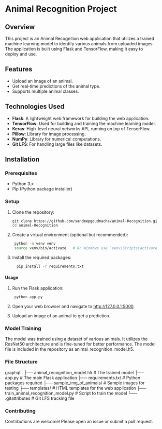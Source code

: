 # Animal Recognition Project

## Overview
This project is an Animal Recognition web application that utilizes a trained machine learning model to identify various animals from uploaded images. The application is built using Flask and TensorFlow, making it easy to deploy and use.

## Features
- Upload an image of an animal.
- Get real-time predictions of the animal type.
- Supports multiple animal classes.

## Technologies Used
- **Flask**: A lightweight web framework for building the web application.
- **TensorFlow**: Used for building and training the machine learning model.
- **Keras**: High-level neural networks API, running on top of TensorFlow.
- **Pillow**: Library for image processing.
- **NumPy**: Library for numerical computations.
- **Git LFS**: For handling large files like datasets.

## Installation

### Prerequisites
- Python 3.x
- Pip (Python package installer)

### Setup
1. Clone the repository:
   ```bash
   git clone https://github.com/sandeepgoudmacha/animal-Recognition.git
   cd animal-Recognition
2. Create a virtual environment (optional but recommended):

    ```bash
     python -m venv venv
     source venv/bin/activate   # On Windows use `venv\Scripts\activate`
3. Install the required packages:

     ```bash
       pip install -r requirements.txt
#### Usage
1. Run the Flask application:

    ```bash
     python app.py
2. Open your web browser and navigate to http://127.0.0.1:5000.

3. Upload an image of an animal to get a prediction.

### Model Training
The model was trained using a dataset of various animals. It utilizes the ResNet50 architecture and is fine-tuned for better performance. The model file is included in the repository as animal_recognition_model.h5.

### File Structure
graphql
.
├── animal_recognition_model.h5  # The trained model
├── app.py                       # The main Flask application
├── requirements.txt             # Python packages required
├── sample_img_of_animals/       # Sample images for testing
├── templates/                   # HTML templates for the web application
├── train_animal_recognition_model.py  # Script to train the model
└── .gitattributes                # Git LFS tracking file

### Contributing
Contributions are welcome! Please open an issue or submit a pull request.
